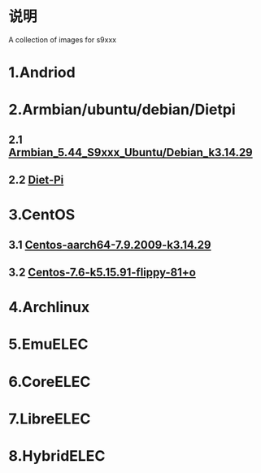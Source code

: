 # 说明
A collection of images for s9xxx

# 1.Andriod

# 2.Armbian/ubuntu/debian/Dietpi
## 2.1 [Armbian_5.44_S9xxx_Ubuntu/Debian_k3.14.29](https://github.com/xiayang0521/amlogic-s9xxx-images/releases/tag/Armbian_5.44_S9xxx_Ubuntu%2FDebian_xxxxxx_3.14.29_server)

## 2.2 [Diet-Pi](https://github.com/xiayang0521/amlogic-s9xxx-images/releases/tag/diet_baseline_rootfs-N1)

# 3.CentOS
## 3.1 [Centos-aarch64-7.9.2009-k3.14.29](https://github.com/xiayang0521/amlogic-s9xxx-images/releases/tag/Centos-aarch64-7.9.2009-k3.14.29)

## 3.2 [Centos-7.6-k5.15.91-flippy-81+o](https://github.com/xiayang0521/amlogic-s9xxx-images/releases/tag/Centos-7.6-k5.15.91-flippy-81%2Bo)

# 4.Archlinux


# 5.EmuELEC


# 6.CoreELEC


# 7.LibreELEC


# 8.HybridELEC

